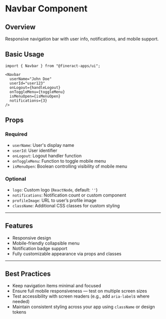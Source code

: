 # Navbar Component

## Overview
Responsive navigation bar with user info, notifications, and mobile support.

## Basic Usage
```tsx
import { Navbar } from "@fineract-apps/ui";

<Navbar 
  userName="John Doe"
  userId="user123"
  onLogout={handleLogout}
  onToggleMenu={toggleMenu}
  isMenuOpen={isMenuOpen}
  notifications={3}
/>
```
## Props

### Required

- `userName`: User's display name
- `userId`: User identifier
- `onLogout`: Logout handler function
- `onToggleMenu`: Function to toggle mobile menu
- `isMenuOpen`: Boolean controlling visibility of mobile menu

### Optional

- `logo`: Custom logo (`ReactNode`, default: `''`)
- `notifications`: Notification count or custom component
- `profileImage`: URL to user’s profile image
- `className`: Additional CSS classes for custom styling

---

## Features

- Responsive design
- Mobile-friendly collapsible menu
- Notification badge support
- Fully customizable appearance via props and classes

---

## Best Practices

- Keep navigation items minimal and focused
- Ensure full mobile responsiveness — test on multiple screen sizes
- Test accessibility with screen readers (e.g., add `aria-label`s where needed)
- Maintain consistent styling across your app using `className` or design tokens